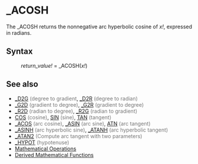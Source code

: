 <style>pre.codeide, pre.outputfixed, .outputcrt0 { background-color: #000 !important; color: #FFF !important; }</style><!DOCTYPE html>
<html class="client-nojs" dir="ltr" lang="en">
<head>
<title>_ACOSH - QB64 Phoenix Edition Wiki</title>
</head>
<body class="mediawiki ltr sitedir-ltr mw-hide-empty-elt ns-0 ns-subject page-ACOSH rootpage-ACOSH skin-vector action-view skin-vector-legacy vector-feature-language-in-header-enabled vector-feature-language-in-main-page-header-disabled vector-feature-language-alert-in-sidebar-disabled vector-feature-sticky-header-disabled vector-feature-sticky-header-edit-disabled vector-feature-table-of-contents-disabled vector-feature-visual-enhancement-next-disabled">
<div class="mw-body" id="content" role="main">
<a id="top"></a>
<h1 class="firstHeading mw-first-heading" id="firstHeading">_ACOSH</h1>
<div class="vector-body" id="bodyContent">
<div class="mw-body-content mw-content-ltr" dir="ltr" id="mw-content-text" lang="en"><div class="mw-parser-output"><p>The <a class="mw-selflink selflink">_ACOSH</a> returns the nonnegative arc hyperbolic cosine of <i>x!</i>, expressed in radians.
</p>
<h2><span class="mw-headline" id="Syntax">Syntax</span></h2>
<dl><dd><i>return_value!</i> = <a class="mw-selflink selflink">_ACOSH</a>(<i>x!</i>)</dd></dl>
<p>
</p>
<h2><span class="mw-headline" id="See_also">See also</span></h2>
<ul><li><a href="D2G" title="D2G">_D2G</a> <span style="color:#777777;">(degree to gradient</span>, <a href="D2R" title="D2R">_D2R</a> <span style="color:#777777;">(degree to radian)</span></li>
<li><a href="G2D" title="G2D">_G2D</a> <span style="color:#777777;">(gradient to degree)</span>, <a href="G2R" title="G2R">_G2R</a> <span style="color:#777777;">(gradient to degree)</span></li>
<li><a href="R2D" title="R2D">_R2D</a> <span style="color:#777777;">(radian to degree)</span>, <a href="R2G" title="R2G">_R2G</a> <span style="color:#777777;">(radian to gradient)</span></li>
<li><a href="COS" title="COS">COS</a> <span style="color:#777777;">(cosine)</span>, <a href="SIN" title="SIN">SIN</a> <span style="color:#777777;">(sine)</span>, <a href="TAN" title="TAN">TAN</a> <span style="color:#777777;">(tangent)</span></li>
<li><a href="ACOS" title="ACOS">_ACOS</a> <span style="color:#777777;">(arc cosine)</span>, <a href="ASIN" title="ASIN">_ASIN</a> <span style="color:#777777;">(arc sine)</span>, <a href="ATN" title="ATN">ATN</a> <span style="color:#777777;">(arc tangent)</span></li>
<li><a href="ASINH" title="ASINH">_ASINH</a> <span style="color:#777777;">(arc hyperbolic  sine)</span>, <a href="ATANH" title="ATANH">_ATANH</a> <span style="color:#777777;">(arc hyperbolic  tangent)</span></li>
<li><a href="ATAN2" title="ATAN2">_ATAN2</a> <span style="color:#777777;">(Compute arc tangent with two parameters)</span></li>
<li><a href="HYPOT" title="HYPOT">_HYPOT</a> <span style="color:#777777;">(hypotenuse)</span></li>
<li><a href="Mathematical_Operations" title="Mathematical Operations">Mathematical Operations</a></li>
<li><a href="Mathematical_Operations#Derived_Mathematical_Functions" title="Mathematical Operations">Derived Mathematical Functions</a></li></ul>
<p>
</p>
<!-- 
NewPP limit report
Cached time: 20240715062235
Cache expiry: 86400
Reduced expiry: false
Complications: [show‐toc]
CPU time usage: 0.025 seconds
Real time usage: 0.032 seconds
Preprocessor visited node count: 118/1000000
Post‐expand include size: 1383/2097152 bytes
Template argument size: 290/2097152 bytes
Highest expansion depth: 3/100
Expensive parser function count: 0/100
Unstrip recursion depth: 0/20
Unstrip post‐expand size: 0/5000000 bytes
-->
<!--
Transclusion expansion time report (%,ms,calls,template)
100.00%   16.546      1 -total
 19.80%    3.276     16 Template:Text
 18.54%    3.067      3 Template:Parameter
 17.07%    2.825      1 Template:PageNavigation
 15.49%    2.563      1 Template:PageSyntax
 14.79%    2.448      1 Template:PageSeeAlso
-->
<!-- Saved in parser cache with key qb64pnix_mw19894-mwmb_:pcache:idhash:38-0!canonical and timestamp 20240715062235 and revision id 7805.
 -->
</div>
</div>
</div>
</div>
</body>
</html>